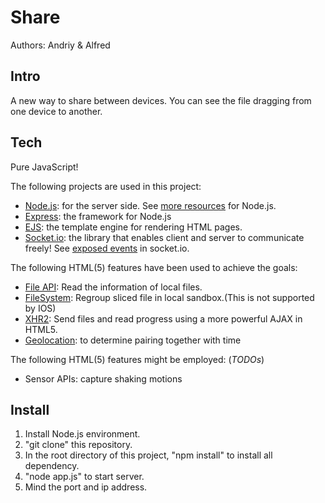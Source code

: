 Share
======

Authors: Andriy & Alfred


## Intro

A new way to share between devices.
You can see the file dragging from one device to another.

## Tech

Pure JavaScript!

The following projects are used in this project:

* [Node.js][nodejs]: for the server side. See [more resources][nodejs resources] for Node.js.
* [Express][express]: the framework for Node.js
* [EJS][ejs]: the template engine for rendering HTML pages.
* [Socket.io][socket.io]: the library that enables client and server to communicate freely! See [exposed events][socket.io events] in socket.io.


The following HTML(5) features have been used to achieve the goals:

* [File API][file]: Read the information of local files.
* [FileSystem][fs]: Regroup sliced file in local sandbox.(This is not supported by IOS)
* [XHR2][xhr2]: Send files and read progress using a more powerful AJAX in HTML5.
* [Geolocation][geo]: to determine pairing together with time


The following HTML(5) features might be employed: (*TODOs*)
* Sensor APIs: capture shaking motions


[nodejs]: http://nodejs.org
[nodejs resources]: http://www.nodecloud.org/ 
[express]: http://expressjs.com/
[ejs]: http://embeddedjs.com/
[socket.io]: http://socket.io/
[socket.io events]: https://github.com/LearnBoost/socket.io/wiki/Exposed-events

[file]: http://www.html5rocks.com/en/tutorials/file/dndfiles/
[fs]: http://www.html5rocks.com/en/tutorials/file/filesystem/
[xhr2]: http://www.html5rocks.com/en/tutorials/file/xhr2/
[geo]: http://www.w3.org/TR/2012/PR-geolocation-API-20120510/


## Install

1. Install Node.js environment.
2. "git clone" this repository.
3. In the root directory of this project, "npm install" to install all dependency.
4. "node app.js" to start server.
5. Mind the port and ip address.

